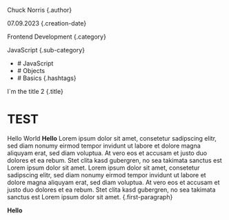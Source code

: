 Chuck Norris
{.author}

07.09.2023
{.creation-date}

Frontend Development
{.category}

JavaScript
{.sub-category}

- \# JavaScript
- \# Objects 
- \# Basics
{.hashtags}

I`m the title 2
{.title}

# TEST

Hello World **Hello** Lorem ipsum dolor sit amet, consetetur sadipscing elitr, sed diam nonumy eirmod tempor invidunt ut labore et dolore magna aliquyam erat, sed diam voluptua. At vero eos et accusam et justo duo dolores et ea rebum. Stet clita kasd gubergren, no sea takimata sanctus est Lorem ipsum dolor sit amet. Lorem ipsum dolor sit amet, consetetur sadipscing elitr, sed diam nonumy eirmod tempor invidunt ut labore et dolore magna aliquyam erat, sed diam voluptua. At vero eos et accusam et justo duo dolores et ea rebum. Stet clita kasd gubergren, no sea takimata sanctus est Lorem ipsum dolor sit amet.
{.first-paragraph}

**Hello**
